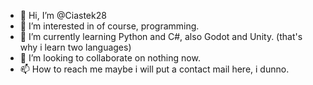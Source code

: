 - 👋 Hi, I’m @Ciastek28
- 👀 I’m interested in of course, programming.
- 🌱 I’m currently learning Python and C#, also Godot and Unity. (that's why i learn two languages)
- 💞️ I’m looking to collaborate on nothing now.
- 📫 How to reach me maybe i will put a contact mail here, i dunno.

<!---
Ciastek28/Ciastek28 is a ✨ special ✨ repository because its `README.md` (this file) appears on your GitHub profile.
You can click the Preview link to take a look at your changes.
--->

